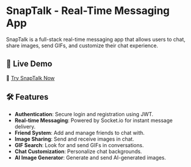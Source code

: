 # SnapTalk - Real-Time Messaging App



SnapTalk is a full-stack real-time messaging app that allows users to chat, share images, send GIFs, and customize their chat experience.

## 🚀 Live Demo

🔗 [Try SnapTalk Now](https://snaptalk-app.netlify.app/)

## 🛠 Features

- **Authentication**: Secure login and registration using JWT.
- **Real-time Messaging**: Powered by Socket.io for instant message delivery.
- **Friend System**: Add and manage friends to chat with.
- **Image Sharing**: Send and receive images in chat.
- **GIF Search**: Look for and send GIFs in conversations.
- **Chat Customization**: Personalize chat backgrounds.
- **AI Image Generator**: Generate and send AI-generated images.
